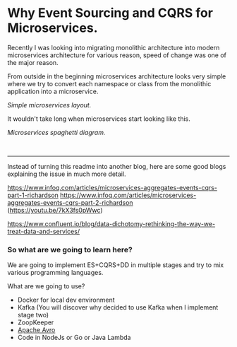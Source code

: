 # Why Event Sourcing and CQRS for Microservices.

Recently I was looking into migrating monolithic architecture into modern microservices architecture for various reason, speed of change was one of the major reason.

From outside in the beginning microservices architecture looks very simple where we try to convert each namespace or class from the monolithic application into a microservice. 



*Simple microservices layout.* 
 

It wouldn't take long when microservices start looking like this. 


*Microservices spaghetti diagram.*



​

-------------------------------------------------------------

Instead of turning this readme into another blog, here are some good blogs explaining the issue in much more detail.

https://www.infoq.com/articles/microservices-aggregates-events-cqrs-part-1-richardson
https://www.infoq.com/articles/microservices-aggregates-events-cqrs-part-2-richardson
(https://youtu.be/7kX3fs0pWwc)

https://www.confluent.io/blog/data-dichotomy-rethinking-the-way-we-treat-data-and-services/


### So what are we going to learn here? 

We are going to implement ES+CQRS+DD in multiple stages and try to mix various programming languages.


What are we going to use? 
* Docker for local dev environment
* Kafka (You will discover why decided to use Kafka when I implement stage two)
* ZoopKeeper 
* [Apache Avro](https://github.com/confluentinc/schema-registry)
* Code in NodeJs or Go or Java Lambda
